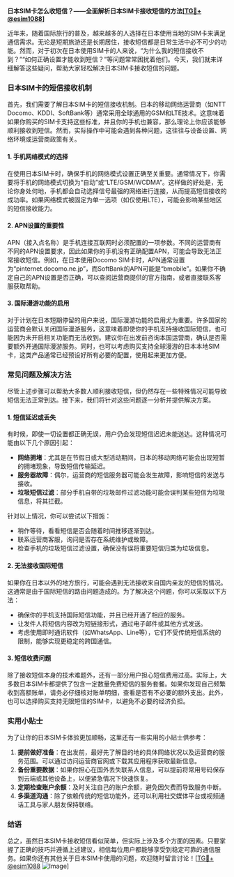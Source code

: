 **日本SIM卡怎么收短信？——全面解析日本SIM卡接收短信的方法[[TG💪+ @esim1088](https://t.me/s/esim1088)]**

近年来，随着国际旅行的普及，越来越多的人选择在日本使用当地的SIM卡来满足通信需求。无论是短期旅游还是长期居住，接收短信都是日常生活中必不可少的功能。然而，对于初次在日本使用SIM卡的人来说，“为什么我的短信接收不到？”“如何正确设置才能收到短信？”等问题常常困扰着他们。今天，我们就来详细解答这些疑问，帮助大家轻松解决日本SIM卡接收短信的问题。

### 日本SIM卡的短信接收机制

首先，我们需要了解日本SIM卡的短信接收机制。日本的移动网络运营商（如NTT Docomo、KDDI、SoftBank等）通常采用全球通用的GSM和LTE技术。这意味着如果你购买的SIM卡支持这些标准，并且你的手机也兼容，那么理论上你应该能够顺利接收到短信。然而，实际操作中可能会遇到各种问题，这往往与设备设置、网络环境或运营商政策有关。

#### 1. 手机网络模式的选择
在使用日本SIM卡时，确保手机的网络模式设置正确至关重要。通常情况下，你需要将手机的网络模式切换为“自动”或“LTE/GSM/WCDMA”。这样做的好处是，无论你身处何地，手机都会自动选择信号最强的网络进行连接，从而提高短信接收的成功率。如果网络模式被固定为单一选项（如仅使用LTE），可能会影响某些地区的短信接收能力。

#### 2. APN设置的重要性
APN（接入点名称）是手机连接互联网时必须配置的一项参数。不同的运营商有不同的APN设置要求，因此如果你的手机没有正确配置APN，可能会导致无法正常接收短信。例如，在日本使用Docomo SIM卡时，APN通常设置为“pinternet.docomo.ne.jp”，而SoftBank的APN可能是“bmobile”。如果你不确定自己的APN设置是否正确，可以查阅运营商提供的官方指南，或者直接联系客服获取帮助。

#### 3. 国际漫游功能的启用
对于计划在日本短期停留的用户来说，国际漫游功能的启用尤为重要。许多国家的运营商会默认关闭国际漫游服务，这意味着即使你的手机支持接收国际短信，也可能因为未开启相关功能而无法收到。建议你在出发前咨询本国运营商，确认是否需要额外开通国际漫游服务。同时，也可以考虑购买支持全球漫游的日本本地SIM卡，这类产品通常已经预设好所有必要的配置，使用起来更加方便。

### 常见问题及解决方法

尽管上述步骤可以帮助大多数人顺利接收短信，但仍然存在一些特殊情况可能导致短信无法正常到达。接下来，我们将针对这些问题逐一分析并提供解决方案。

#### 1. 短信延迟或丢失
有时候，即使一切设置都正确无误，用户仍会发现短信迟迟未能送达。这种情况可能由以下几个原因引起：
- **网络拥堵**：尤其是在节假日或大型活动期间，日本的移动网络可能会出现短暂的拥堵现象，导致短信传输延迟。
- **服务器故障**：偶尔，运营商的短信服务器可能会发生故障，影响短信的发送与接收。
- **垃圾短信过滤**：部分手机自带的垃圾邮件过滤功能可能会误判某些短信为垃圾信息，将其拦截。

针对以上情况，你可以尝试以下措施：
- 稍作等待，看看短信是否会随着时间推移逐渐到达。
- 联系运营商客服，询问是否存在系统维护或故障。
- 检查手机的垃圾短信过滤设置，确保没有误将重要短信归类为垃圾信息。

#### 2. 无法接收国际短信
如果你在日本以外的地方旅行，可能会遇到无法接收来自国内亲友的短信的情况。这通常是由于国际短信的路由问题造成的。为了解决这个问题，你可以采取以下方法：
- 确保你的手机支持国际短信功能，并且已经开通了相应的服务。
- 让发件人将短信内容改为短链接形式，通过电子邮件或其他方式发送。
- 考虑使用即时通讯软件（如WhatsApp、Line等），它们不受传统短信系统的限制，能够实现更稳定的跨国通信。

#### 3. 短信收费问题
除了接收短信本身的技术难题外，还有一部分用户担心短信费用过高。实际上，大多数日本SIM卡都提供了包含一定数量免费短信的服务套餐。如果你发现自己频繁收到高额账单，请务必仔细核对账单明细，查看是否有不必要的额外支出。此外，也可以选择购买支持无限短信的SIM卡，以避免不必要的经济负担。

### 实用小贴士

为了让你的日本SIM卡体验更加顺畅，这里还有一些实用的小贴士供参考：

1. **提前做好准备**：在出发前，最好先了解目的地的具体网络状况以及运营商的服务范围。可以通过访问运营商官网或下载其应用程序获取最新信息。
2. **备份重要数据**：如果你担心在国外丢失联系人信息，可以提前将常用号码保存到云端或其他设备上，以便紧急情况下快速恢复。
3. **定期检查账户余额**：及时关注自己的账户余额，避免因欠费而导致服务中断。
4. **多渠道沟通**：除了依赖传统的短信功能外，还可以利用社交媒体平台或视频通话工具与家人朋友保持联络。

### 结语

总之，虽然日本SIM卡接收短信看似简单，但实际上涉及多个方面的因素。只要掌握了正确的技巧并遵循上述建议，相信每位用户都能够享受到稳定可靠的通信服务。如果你还有其他关于日本SIM卡使用的问题，欢迎随时留言讨论！[[TG💪+ @esim1088](https://t.me/s/esim1088) ![Image](https://i.postimg.cc/4NQfJmqS/Snipaste-2025-05-13-00-14-12.png)]